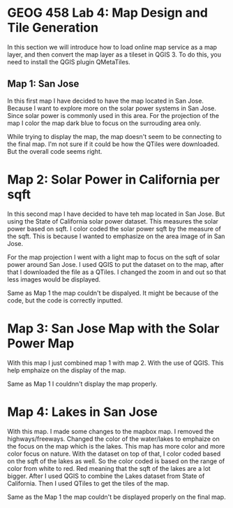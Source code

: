 # GEOG 458 Lab 4: Map Design and Tile Generation

In this section we will introduce how to load online map service as a map layer, and then convert the map layer as a tileset in QGIS 3. To do this, you need to install the QGIS plugin QMetaTiles.

## Map 1: San Jose

In this first map I have decided to have the map located in San Jose. Because I want to explore
more on the solar power systems in San Jose. Since solar power is commonly used in this area.
For the projection of the map I color the map dark blue to focus on the surrouding area only.

While trying to display the map, the map doesn't seem to be connecting to the final map.
I'm not sure if it could be how the QTiles were downloaded. But the overall code seems right.

# Map 2: Solar Power in California per sqft

In this second map I have decided to have teh map located in San Jose. But using the State of
California solar power dataset. This measures the solar power based on sqft. I color coded
the solar power sqft by the measure of the sqft. This is because I wanted to emphasize on the
area image of in San Jose.

For the map projection I went with a light map to focus on the sqft of solar power around San Jose.
I used QGIS to put the dataset on to the map, after that I downloaded the file as a QTiles. I changed
the zoom in and out so that less images would be displayed.

Same as Map 1 the map couldn't be dispalyed. It might be because of the code, but the code is
correctly inputted.

# Map 3: San Jose Map with the Solar Power Map

With this map I just combined map 1 with map 2. With the use of QGIS. This help emphaize on the
display of the map.

Same as Map 1 I couldnn't display the map properly.

# Map 4: Lakes in San Jose

With this map. I made some changes to the mapbox map. I removed the highways/freeways. Changed the color
of the water/lakes to emphaize on the focus on the map which is the lakes. This map has more color and more
color focus on nature. With the dataset on top of that, I color coded based on the sqft of the lakes as
well. So the color coded is based on the range of color from white to red. Red meaning that the sqft of the lakes
are a lot bigger. After I used QGIS to combine the Lakes dataset from State of California. Then I used QTiles
to get the tiles of the map.

Same as the Map 1 the map couldn't be displayed properly on the final map.
